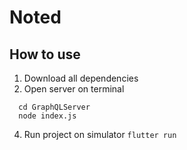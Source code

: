 # Noted 
## How to use 
1. Download all dependencies
3. Open server on terminal 
```
  cd GraphQLServer 
  node index.js
```
4. Run project on simulator
`flutter run`
